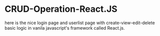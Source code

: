 # CRUD-Operation-React.JS
here is the nice login page and userlist page with create-view-edit-delete basic logic in vanila javascript's framework called React.js.
